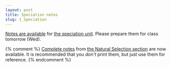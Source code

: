 ```yaml
---
layout: post
title: Speciation notes
slug: 1_Speciation
---
```


[Notes are available](/materials/speciation.handouts.pdf) for [the speciation unit](/speciation.html). Please prepare them for class tomorrow (Wed).

{% comment %} 
[Complete notes](/materials/ns.complete.pdf) from [the Natural Selection section](/ns.html) are now available. It is recommended that you _don't_ print them, but just use them for reference.
{% endcomment %} 

